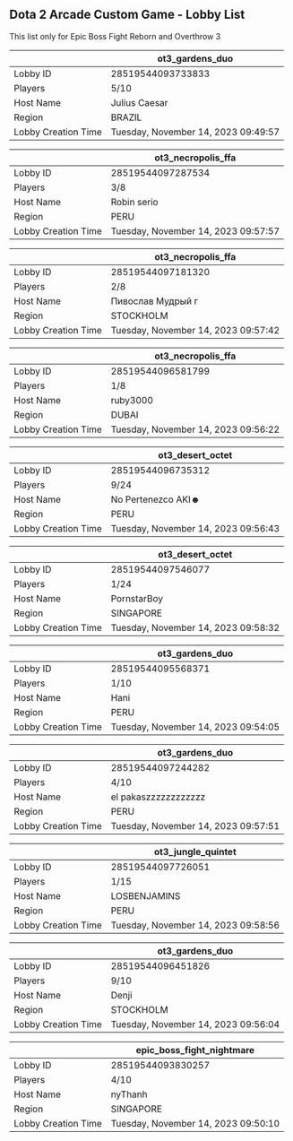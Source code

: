 ## Dota 2 Arcade Custom Game - Lobby List

This list only for Epic Boss Fight Reborn and Overthrow 3

|  | ot3_gardens_duo |
| ------ | ------ |
| Lobby ID | 28519544093733833 |
| Players | 5/10 |
| Host Name | Julius Caesar |
| Region | BRAZIL |
| Lobby Creation Time | Tuesday, November 14, 2023 09:49:57 |


|  | ot3_necropolis_ffa |
| ------ | ------ |
| Lobby ID | 28519544097287534 |
| Players | 3/8 |
| Host Name | Robin serio |
| Region | PERU |
| Lobby Creation Time | Tuesday, November 14, 2023 09:57:57 |


|  | ot3_necropolis_ffa |
| ------ | ------ |
| Lobby ID | 28519544097181320 |
| Players | 2/8 |
| Host Name | Пивослав Мудрый г |
| Region | STOCKHOLM |
| Lobby Creation Time | Tuesday, November 14, 2023 09:57:42 |


|  | ot3_necropolis_ffa |
| ------ | ------ |
| Lobby ID | 28519544096581799 |
| Players | 1/8 |
| Host Name | ruby3000 |
| Region | DUBAI |
| Lobby Creation Time | Tuesday, November 14, 2023 09:56:22 |


|  | ot3_desert_octet |
| ------ | ------ |
| Lobby ID | 28519544096735312 |
| Players | 9/24 |
| Host Name | No Pertenezco AKI☻ |
| Region | PERU |
| Lobby Creation Time | Tuesday, November 14, 2023 09:56:43 |


|  | ot3_desert_octet |
| ------ | ------ |
| Lobby ID | 28519544097546077 |
| Players | 1/24 |
| Host Name | PornstarBoy |
| Region | SINGAPORE |
| Lobby Creation Time | Tuesday, November 14, 2023 09:58:32 |


|  | ot3_gardens_duo |
| ------ | ------ |
| Lobby ID | 28519544095568371 |
| Players | 1/10 |
| Host Name | Hani |
| Region | PERU |
| Lobby Creation Time | Tuesday, November 14, 2023 09:54:05 |


|  | ot3_gardens_duo |
| ------ | ------ |
| Lobby ID | 28519544097244282 |
| Players | 4/10 |
| Host Name | el pakaszzzzzzzzzzzz |
| Region | PERU |
| Lobby Creation Time | Tuesday, November 14, 2023 09:57:51 |


|  | ot3_jungle_quintet |
| ------ | ------ |
| Lobby ID | 28519544097726051 |
| Players | 1/15 |
| Host Name | LOSBENJAMINS |
| Region | PERU |
| Lobby Creation Time | Tuesday, November 14, 2023 09:58:56 |


|  | ot3_gardens_duo |
| ------ | ------ |
| Lobby ID | 28519544096451826 |
| Players | 9/10 |
| Host Name | Denji |
| Region | STOCKHOLM |
| Lobby Creation Time | Tuesday, November 14, 2023 09:56:04 |


|  | epic_boss_fight_nightmare |
| ------ | ------ |
| Lobby ID | 28519544093830257 |
| Players | 4/10 |
| Host Name | nyThanh |
| Region | SINGAPORE |
| Lobby Creation Time | Tuesday, November 14, 2023 09:50:10 |


